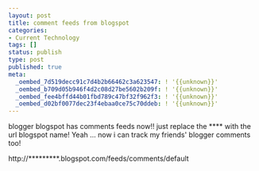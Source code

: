 ```yaml
---
layout: post
title: comment feeds from blogspot
categories:
- Current Technology
tags: []
status: publish
type: post
published: true
meta:
  _oembed_7d519decc91c7d4b2b66462c3a623547: ! '{{unknown}}'
  _oembed_b709d05b946f4d2c08d27be5602b209f: ! '{{unknown}}'
  _oembed_fee4bffd44b01fbd789c47bf32f962f3: ! '{{unknown}}'
  _oembed_d02bf0077dec23f4ebaa0ce75c70ddeb: ! '{{unknown}}'
---
```

blogger blogspot has comments feeds now!! just replace the **** with the url blogspot name! Yeah ... now i can track my friends' blogger comments too!

http://*********.blogspot.com/feeds/comments/default
